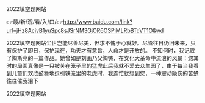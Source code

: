 2022填空题网站

👉最/新/观/看/入/口/👉http://www.baidu.com/link?url=jHz8AcivB1yuSpc8sJSrNM3GjOR6OSPiMLRbBTcVT1O&wd

2022填空题网站尘世岂能尽善尽美，但求不愧于心就好。尽管往日仍旧未来，只有保护了即日，保护现在，功夫才有意旨，人命才是开放的。
不知何时，我记取了陶斯亮的一篇作品。她曾如是刻画乃父陶铸，在文化大革命中流浪的风景：您其时的局面真像是一只被关在笼子里的猛虎此后我就不爱去众生园了，由于每当我看到儿童们欢欣鼓舞地逗引铁笼里的老虎时，我连忙就想到您，一种震动隐伤的苦楚往往催我泪下


2022填空题网站
